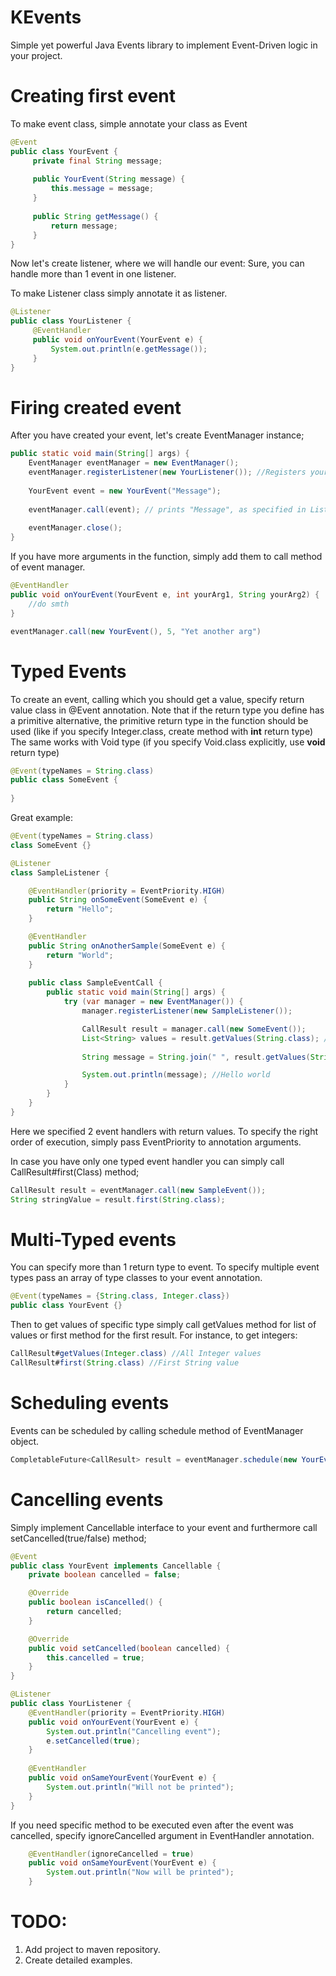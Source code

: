# KEvents
Simple yet powerful Java Events library to implement Event-Driven logic in your project.

# Creating first event
To make event class, simple annotate your class as Event

```java
@Event
public class YourEvent {
     private final String message;
     
     public YourEvent(String message) {
         this.message = message;
     }
     
     public String getMessage() {
         return message;
     }
}
```

Now let's create listener, where we will handle our event:
Sure, you can handle more than 1 event in one listener.

To make Listener class simply annotate it as listener.

```java
@Listener
public class YourListener {
     @EventHandler
     public void onYourEvent(YourEvent e) {
         System.out.println(e.getMessage());
     }
}
```
# Firing created event
After you have created your event, let's create EventManager instance;

```java
public static void main(String[] args) {
    EventManager eventManager = new EventManager();
    eventManager.registerListener(new YourListener()); //Registers your listener class
    
    YourEvent event = new YourEvent("Message");
    
    eventManager.call(event); // prints "Message", as specified in Listener.
    
    eventManager.close();
}
```
If you have more arguments in the function, simply add them to call method of event manager.
```java
@EventHandler
public void onYourEvent(YourEvent e, int yourArg1, String yourArg2) {
    //do smth
}
```
```java
eventManager.call(new YourEvent(), 5, "Yet another arg")
```
# Typed Events
To create an event, calling which you should get a value, specify return value class in @Event annotation.
Note that if the return type you define has a primitive alternative, the primitive
return type in the function should be used (like if you specify Integer.class, create method with <b>int</b> return type)
The same works with Void type (if you specify Void.class explicitly, use <b>void</b> return type)
```java
@Event(typeNames = String.class)
public class SomeEvent {
    
}
```
Great example:
```java
@Event(typeNames = String.class)
class SomeEvent {}

@Listener
class SampleListener {

    @EventHandler(priority = EventPriority.HIGH)
    public String onSomeEvent(SomeEvent e) {
        return "Hello";
    }

    @EventHandler
    public String onAnotherSample(SomeEvent e) {
        return "World";
    }
    
    public class SampleEventCall {
        public static void main(String[] args) {
            try (var manager = new EventManager()) {
                manager.registerListener(new SampleListener());

                CallResult result = manager.call(new SomeEvent());
                List<String> values = result.getValues(String.class); // Get value list with type of String
                
                String message = String.join(" ", result.getValues(String.class));

                System.out.println(message); //Hello world
            }
        }
    }
}
```
Here we specified 2 event handlers with return values.
To specify the right order of execution, simply pass EventPriority
to annotation arguments.

In case you have only one typed event handler you can simply call CallResult#first(Class) method;
```java
CallResult result = eventManager.call(new SampleEvent());
String stringValue = result.first(String.class);
```
# Multi-Typed events
You can specify more than 1 return type to event.
To specify multiple event types pass an array of type classes to your event annotation.
```java
@Event(typeNames = {String.class, Integer.class})
public class YourEvent {}
```
Then to get values of specific type simply call getValues method for list of values or first method for the first result.
For instance, to get integers:
```java
CallResult#getValues(Integer.class) //All Integer values
CallResult#first(String.class) //First String value
```
# Scheduling events
Events can be scheduled by calling schedule method of EventManager object.
```java
CompletableFuture<CallResult> result = eventManager.schedule(new YourEvent(), 1000L); //1000L =  delay 1000 ms before firing event
```

# Cancelling events
Simply implement Cancellable interface to your event and furthermore call setCancelled(true/false)
method;

```java
@Event
public class YourEvent implements Cancellable {
    private boolean cancelled = false;

    @Override
    public boolean isCancelled() {
        return cancelled;
    }

    @Override
    public void setCancelled(boolean cancelled) {
        this.cancelled = true;
    }
}
```
```java
@Listener
public class YourListener {
    @EventHandler(priority = EventPriority.HIGH)
    public void onYourEvent(YourEvent e) {
        System.out.println("Cancelling event");
        e.setCancelled(true);
    }
    
    @EventHandler
    public void onSameYourEvent(YourEvent e) {
        System.out.println("Will not be printed");
    }
}
```
If you need specific method to be executed even after the event was cancelled,
specify ignoreCancelled argument in EventHandler annotation.
```java
    @EventHandler(ignoreCancelled = true)
    public void onSameYourEvent(YourEvent e) {
        System.out.println("Now will be printed");
    }
```
# TODO:
1. Add project to maven repository.
2. Create detailed examples.
